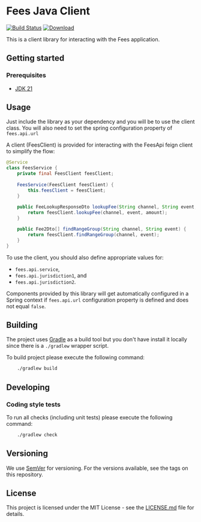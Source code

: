 # Fees Java Client

[![Build Status](https://travis-ci.com/hmcts/fees-java-client.svg?branch=master)](https://travis-ci.com/hmcts/fees-java-client)
[ ![Download](https://api.bintray.com/packages/hmcts/hmcts-maven/fees-java-client/images/download.svg) ](https://bintray.com/hmcts/hmcts-maven/fees-java-client/_latestVersion)

This is a client library for interacting with the Fees application.

## Getting started

### Prerequisites

- [JDK 21](https://www.oracle.com/java)

## Usage

Just include the library as your dependency and you will be to use the client class.
You will also need to set the spring configuration property of `fees.api.url`

A client (FeesClient) is provided for interacting with the FeesApi feign client to simplify the flow:
```java
@Service
class FeesService {
    private final FeesClient feesClient;
    
    FeesService(FeesClient feesClient) {
        this.feesClient = feesClient;
    }
    
    public FeeLookupResponseDto lookupFee(String channel, String event, BigDecimal amount) {
        return feesClient.lookupFee(channel, event, amount);
    }

    public Fee2Dto[] findRangeGroup(String channel, String event) {
        return feesClient.findRangeGroup(channel, event);
    }
}
```

To use the client, you should also define appropriate values for:
- `fees.api.service`,
- `fees.api.jurisdiction1`, and
- `fees.api.jurisdiction2`.

Components provided by this library will get automatically configured in a Spring context if `fees.api.url` configuration property is defined and does not equal `false`. 

## Building

The project uses [Gradle](https://gradle.org) as a build tool but you don't have install it locally since there is a
`./gradlew` wrapper script.  

To build project please execute the following command:

```bash
    ./gradlew build
```

## Developing

### Coding style tests

To run all checks (including unit tests) please execute the following command:

```bash
    ./gradlew check
```

## Versioning

We use [SemVer](http://semver.org/) for versioning.
For the versions available, see the tags on this repository.

## License

This project is licensed under the MIT License - see the [LICENSE.md](LICENSE.md) file for details.
